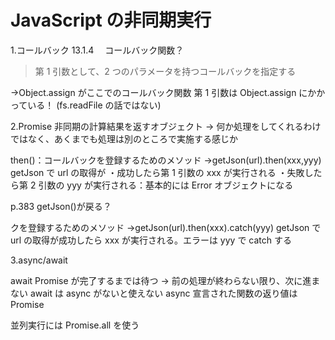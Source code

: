 # JavaScript の非同期実行

1.コールバック
13.1.4 　コールバック関数？

> 第 1 引数として、2 つのパラメータを持つコールバックを指定する

→Object.assign がここでのコールバック関数
第 1 引数は Object.assign にかかっている！
(fs.readFile の話ではない)

2.Promise
非同期の計算結果を返すオブジェクト
→ 何か処理をしてくれるわけではなく、あくまでも処理は別のところで実施する感じか

then()：コールバックを登録するためのメソッド
→getJson(url).then(xxx,yyy)
getJson で url の取得が
・成功したら第 1 引数の xxx が実行される
・失敗したら第 2 引数の yyy が実行される：基本的には Error オブジェクトになる

p.383
getJson()が戻る？

クを登録するためのメソッド
→getJson(url).then(xxx).catch(yyy)
getJson で url の取得が成功したら xxx が実行される。エラーは yyy で catch する

3.async/await

await Promise が完了するまでは待つ
→ 前の処理が終わらない限り、次に進まない
await は async がないと使えない
async 宣言された関数の返り値は Promise

並列実行には Promise.all を使う
